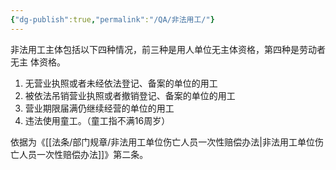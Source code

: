 ```yaml
---
{"dg-publish":true,"permalink":"/QA/非法用工/"}
---
```


非法用工主体包括以下四种情况，前三种是用人单位无主体资格，第四种是劳动者无主 体资格。

1. 无营业执照或者未经依法登记、备案的单位的用工
2. 被依法吊销营业执照或者撤销登记、备案的单位的用工
3. 营业期限届满仍继续经营的单位的用工
4. 违法使用童工。（童工指不满16周岁）

依据为《[[法条/部门规章/非法用工单位伤亡人员一次性赔偿办法\|非法用工单位伤亡人员一次性赔偿办法]]》第二条。
